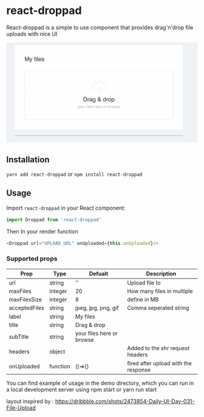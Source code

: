 # react-droppad
React-droppad is a simple to use component that provides drag'n'drop file uploads with nice UI

![Showtime logo](demo/react-droppad.gif)

## Installation
``yarn add react-droppad``
or
``npm install react-droppad``

## Usage

Import `react-droppad` in your React component:

```javascript static
import Droppad from 'react-droppad'
``` 

Then In your render function  
```javascript static
<Droppad url="UPLOAD_URL" onUploaded={this.onUploaded}/>
``` 

### Supported props
|Prop         |Type         |Defualt                   |Description                           |
|-------------|-------------|--------------------------|--------------------------------------|
|url          |string       |''                        |Upload file to                        |
|maxFiles     |integer      |20                        |How many files in multiple            |
|maxFilesSize |integer      |8                         |define in MB                          |
|acceptedFiles|string       |jpeg, jpg, png, gif       |Comma seperated string                | 
|label        |string       |My files                  |                                      |
|title        |string       |Drag & drop               |                                      |
|subTitle     |string       |your files here or browse |                                      |
|headers      |object       |                          |Added to the xhr request headers      |
|onUploaded   |function     |()=>{}                    |fired after upload with the response  |

You can find example of usage in the demo directory, which you can run in a local development server using npm start or yarn run start

layout inspired by : https://dribbble.com/shots/2473854-Daily-UI-Day-031-File-Upload